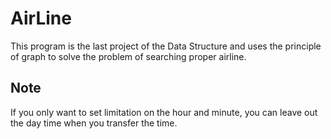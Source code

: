 # AirLine
This program is the last project of the Data Structure and uses the principle of graph to solve the problem of searching proper airline.

## Note
If you only want to set limitation on the hour and minute, you can leave out the day time when you transfer the time.

